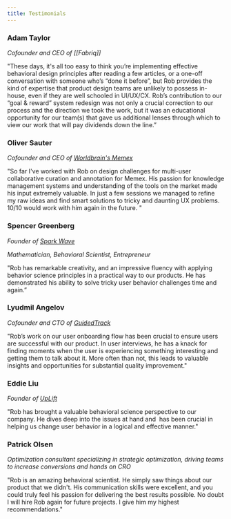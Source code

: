 ```yaml
---
title: Testimonials
---
```

### Adam Taylor
*Cofounder and CEO of [[Fabriq]]*

"These days, it's all too easy to think you’re implementing effective behavioral design principles after reading a few articles, or a one-off conversation with someone who’s “done it before”, but Rob provides the kind of expertise that product design teams are unlikely to possess in-house, even if they are well schooled in UI/UX/CX. Rob’s contribution to our “goal & reward” system redesign was not only a crucial correction to our process and the direction we took the work, but it was an educational opportunity for our team(s) that gave us additional lenses through which to view our work that will pay dividends down the line.” 

### Oliver Sauter
*Cofounder and CEO of [Worldbrain's Memex](https://getmemex.com/)*

"So far I've worked with Rob on design challenges for multi-user collaborative curation and annotation for Memex. His passion for knowledge management systems and understanding of the tools on the market made his input extremely valuable. In just a few sessions we managed to refine my raw ideas and find smart solutions to tricky and daunting UX problems. 10/10 would work with him again in the future. "

### Spencer Greenberg
*Founder of [Spark Wave](https://www.sparkwave.tech)*

*Mathematician, Behavioral Scientist, Entrepreneur*

"Rob has remarkable creativity, and an impressive fluency with applying behavior science principles in a practical way to our products. He has demonstrated his ability to solve tricky user behavior challenges time and again.”

### Lyudmil Angelov
*Cofounder and CTO of [GuidedTrack](https://www.guidedtrack.com/)*

"Rob’s work on our user onboarding flow has been crucial to ensure users are successful with our product. In user interviews, he has a knack for finding moments when the user is experiencing something interesting and getting them to talk about it. More often than not, this leads to valuable insights and opportunities for substantial quality improvement."

### Eddie Liu
*Founder of [UpLift](https://www.uplift.app)*

"Rob has brought a valuable behavioral science perspective to our company. He dives deep into the issues at hand and  has been crucial in helping us change user behavior in a logical and effective manner."

### Patrick Olsen
*Optimization consultant specializing in strategic optimization, driving teams to increase conversions and hands on CRO*

"Rob is an amazing behavioral scientist. He simply saw things about our product that we didn't. His communication skills were excellent, and you could truly feel his passion for delivering the best results possible. No doubt I will hire Rob again for future projects. I give him my highest recommendations."
